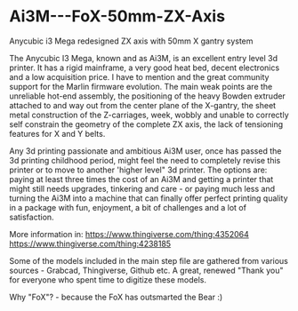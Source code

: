 # Ai3M---FoX-50mm-ZX-Axis

Anycubic i3 Mega redesigned ZX axis with 50mm X gantry system

The Anycubic I3 Mega, known and as Ai3M, is an excellent entry level 3d printer. It has a rigid mainframe, a very good heat bed, decent electronics and a low acquisition price. I have to mention and the great community support for the Marlin firmware evolution. The main weak points are the unreliable hot-end assembly, the positioning of the heavy Bowden extruder attached to and way out from the center plane of the X-gantry, the sheet metal construction of the Z-carriages, week, wobbly and unable to correctly self constrain the geometry of the complete ZX axis, the lack of tensioning features for X and Y belts.  

Any 3d printing passionate and ambitious Ai3M user, once has passed the 3d printing childhood period, might feel the need to completely revise this printer or to move to another 'higher level" 3d printer. The options are: paying at least three times the cost of an Ai3M and getting a printer that might still needs upgrades, tinkering and care - or paying much less and turning the Ai3M into a machine that can finally offer perfect printing quality in a package with fun, enjoyment, a bit of challenges and a lot of satisfaction.

More information in:
https://www.thingiverse.com/thing:4352064
https://www.thingiverse.com/thing:4238185

Some of the models included in the main step file are  gathered from various sources - Grabcad, Thingiverse, Github etc. A great, renewed "Thank you" for everyone who spent time to digitize these models.

Why "FoX"? - because the FoX has outsmarted the Bear :)

